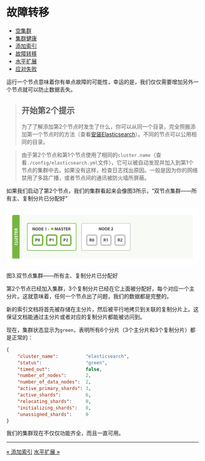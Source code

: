 
故障转移
===========

* [空集群](an-empty-cluster.md)
* [集群健康](cluster-health.md)
* [添加索引](add-an-index.md)
* [故障转移](add-failover.md)
* [水平扩展](scale-horizontally.md)
* [应对失败](coping-with-failure)


运行一个节点意味着你有单点故障的可能性，幸运的是，我们仅仅需要增加另外一个节点就可以防止数据丢失。

> 开始第2个提示
> -------------
> 为了了解添加第2个节点时发生了什么，你可以从同一个目录，完全照搬添加第一个节点时的方法（查看[安装Elasticsearch](installing-elasticsearch.md)）。不同的节点可以公用相同的目录。

> 由于第2个节点和第1个节点使用了相同的`cluster.name`（查看`./config/elasticsearch.yml`文件），它可以被自动发现并加入到第1个节点的集群中去。如果没有这样，检查日志找出原因。一般是因为你的网络禁用了多路广播，或者节点间的通讯被防火墙所屏蔽。

如果我们启动了第2个节点，我们的集群看起来会像图3所示，“双节点集群——所有主、复制分片已分配好”

![双节点集群](elas_0203.png)

图3.双节点集群——所有主、复制分片已分配好


第2个节点已经加入集群，3个复制分片已经在它上面被分配好，每个对应一个主分片。这就意味着，任何一个节点出了问题，我们的数据都是完整的。

新的索引文档将首先被存储在主分片，然后被平行地拷贝到关联的复制分片上。这保证文档能通过主分片或者对应的复制分片都能被访问到。

现在，集群状态显示为`green`，表明所有6个分片（3个主分片和3个复制分片）都是正常的：

```json
{
    "cluster_name":          "elasticsearch",
    "status":                "green", 
    "timed_out":             false,
    "number_of_nodes":       2,
    "number_of_data_nodes":  2,
    "active_primary_shards": 3,
    "active_shards":         6,
    "relocating_shards":     0,
    "initializing_shards":   0,
    "unassigned_shards":     0
}
```

我们的集群现在不仅仅功能齐全，而且一直可用。


------------------------------------

[« 添加索引](add-an-index.md)   [水平扩展 »](scale_horizontally.md)
